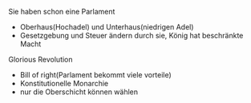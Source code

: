 Sie haben schon eine Parlament
- Oberhaus(Hochadel) und Unterhaus(niedrigen Adel)
- Gesetzgebung und Steuer ändern durch sie, König hat beschränkte Macht

Glorious Revolution
- Bill of right(Parlament bekommt viele vorteile)
- Konstitutionelle Monarchie
- nur die Oberschicht können wählen